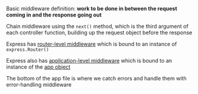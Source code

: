 Basic middleware definition: **work to be done in between the request coming in and the response going out**

Chain middleware using the `next()` method, which is the third argument of each controller function, building up the request object before the response

Express has [router-level middleware](http://expressjs.com/en/guide/using-middleware.html#middleware.router) which is bound to an instance of `express.Router()`

Express also has [application-level middleware](http://expressjs.com/en/guide/using-middleware.html#middleware.application) which is bound to an instance of the [app object](http://expressjs.com/en/4x/api.html#app)

The bottom of the app file is where we catch errors and handle them with error-handling middleware